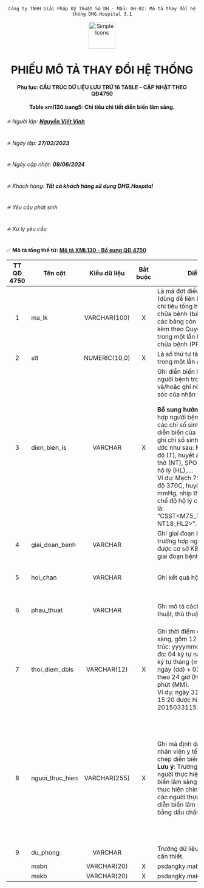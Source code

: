<div align="center">

`Công ty TNHH Giải Pháp Kỹ Thuật Số DH - Mẫu: DH-02: Mô tả thay đổi hệ thống DHG.Hospital 3.1`

</div>

<div align="center">
  <img src="https://raw.githubusercontent.com/dh-hos/dhg.hospitalprinter/main/Deploy_Tools/Logo.ico" alt="Simple Icons" width=70>
  <h1>PHIẾU MÔ TẢ THAY ĐỔI HỆ THỐNG</h1>  
</div>
<div align="center">

#### Phụ lục: CẤU TRÚC DỮ LIỆU LƯU TRỮ 16 TABLE – CẬP NHẬT THEO QĐ4750
**Table xml130.bang5: Chỉ tiêu chi tiết diễn biến lâm sàng.**

</div>

###### :eight_spoked_asterisk: Người lập: [**Nguyễn Viết Vinh**](https://github.com/vinh-dh)
###### :eight_spoked_asterisk: Ngày lập: **27/02/2023**
###### :eight_spoked_asterisk: Ngày cập nhật: **09/06/2024**
###### :eight_spoked_asterisk: Khách hàng: **Tất cả khách hàng sử dụng DHG.Hospital**
###### :eight_spoked_asterisk: Yêu cầu phát sinh
###### :eight_spoked_asterisk: Xử lý yêu cầu

:white_check_mark: **Mô tả tổng thể từ: [Mô tả XML130 - Bổ sung QĐ 4750](https://github.com/dh-hos/Mo-ta-he-thong/blob/main/XML130/QD4570/M%C3%B4%20t%E1%BA%A3%20XML130%20-%20B%E1%BB%95%20sung%20Q%C4%90%204750.md)**

|TT QĐ 4750|Tên cột|Kiểu dữ liệu|Bắt buộc|Diễn giải|Index|Ghi chú|
|:-------:|-------|:-------:|:-------:|-------|:-------:|-------|
|1|ma_lk|VARCHAR(100)|X|Là mã đợt điều trị duy nhất (dùng để liên kết giữa Bảng chỉ tiêu tổng hợp khám bệnh, chữa bệnh (bảng XML 1) và các bảng còn lại ban hành kèm theo Quyết định này trong một lần khám bệnh, chữa bệnh (PRIMARY KEY)).|X|Như 4210|
|2|stt|NUMERIC(10,0)|X|Là số thứ tự tăng từ 1 đến hết trong một lần gửi dữ liệu.||Như 4210|
|3|dien_bien_ls|VARCHAR|X|Ghi diễn biến lâm sàng của người bệnh trong lần khám và/hoặc ghi nội dung chăm sóc của nhân viên y tế.<br/><br/>**Bổ sung hướng dẫn**: Trường hợp người bệnh có được đo các chỉ số sinh tồn khi mô tả diễn biến của người bệnh thì ghi chỉ số sinh tồn theo quy ước như sau: Mạch (M), nhiệt độ (T), huyết áp (HA), nhịp thở (NT), SPO2 (SP), chế độ hộ lý (HL),....<br/>Ví dụ: Mạch 75 lần/phút, nhiệt độ 370C, huyết áp 120/70 mmHg, nhịp thở 18 lần/phút, chế độ hộ lý cấp II được ghi là: “CSST<M75_T37_HA120/70_ NT18_HL2>”.||Ghi nhận theo cột xml5.dien_bien (bảng 5 - XML4210). [Xem chi tiết mô tả tại đây](https://github.com/dh-hos/Mo-ta-he-thong/blob/main/Vinh%20-%20Mo%20ta%20cot%20%5Bdien_bien%5D%20%5Bhoi_chan%5D%20va%20%5Bphau_thuat%5D%20XML5%20-%2020220602.4.pdf).|
|4|giai_doan_benh|VARCHAR||Ghi giai đoạn bệnh trong trường hợp người bệnh đã được cơ sở KBCB xác định giai đoạn bệnh.||= qtdieutri.giai_doan_benh|
|5|hoi_chan|VARCHAR||Ghi kết quả hội chẩn (nếu có).||Ghi nhận theo cột xml5.hoi_chan (bảng 5 - XML4210). [Xem chi tiết mô tả tại đây](https://github.com/dh-hos/Mo-ta-he-thong/blob/main/Vinh%20-%20Mo%20ta%20cot%20%5Bdien_bien%5D%20%5Bhoi_chan%5D%20va%20%5Bphau_thuat%5D%20XML5%20-%2020220602.4.pdf).|
|6|phau_thuat|VARCHAR||Ghi mô tả cách thức phẫu thuật, thủ thuật (nếu có).||Ghi nhận theo cột xml5.phau_thuat (bảng 5 - XML4210). [Xem chi tiết mô tả tại đây](https://github.com/dh-hos/Mo-ta-he-thong/blob/main/Vinh%20-%20Mo%20ta%20cot%20%5Bdien_bien%5D%20%5Bhoi_chan%5D%20va%20%5Bphau_thuat%5D%20XML5%20-%2020220602.4.pdf).|
|7|thoi_diem_dbls|VARCHAR(12)| X|Ghi thời điểm diễn biến lâm sàng, gồm 12 ký tự, theo cấu trúc: yyyymmddHHMM, trong đó: 04 ký tự năm (yyyy) + 02 ký tự tháng (mm) + 02 ký tự ngày (dd) + 02 ký tự giờ, tính theo 24 giờ (HH) + 02 ký tự phút (MM).<br/>Ví dụ: ngày 31/03/2015 15:20 được hiển thị là: 201503311520||Ghi nhận theo cột xml5.ngay_yl (bảng 5 - XML4210). [Xem chi tiết mô tả tại đây](https://github.com/dh-hos/Mo-ta-he-thong/blob/main/Vinh%20-%20Mo%20ta%20cot%20%5Bdien_bien%5D%20%5Bhoi_chan%5D%20va%20%5Bphau_thuat%5D%20XML5%20-%2020220602.4.pdf).|
|8|nguoi_thuc_hien|VARCHAR(255)|X |Ghi mã định danh y tế của nhân viên y tế thực hiện ghi chép diễn biến lâm sàng.<br/>**Lưu ý**: Trường hợp có nhiều người thực hiện ghi chép diễn biến lâm sàng thì ghi người thực hiện chính đầu tiên, giữa các người thực hiện ghi chép diễn biến lâm sàng cách nhau bằng dấu chấm phẩy “;”.||- Đối với khám ngoại trú/BA ngoại trú quyết toán ngày:<br/>= dmnhanvien. macc_hanhnghe_cv2348, trong đó tham chiếu: khambenh.manv = dmnhanvien.manv<br/><br/>- Đối với BA nội trú/BA ngoại trú quyết toán cuối đợt:<br/>= dmnhanvien. macc_hanhnghe_cv2348, trong đó tham chiếu: qtdieutri.manv = dmnhanvien.manv|
|9|du_phong|VARCHAR||Trường dữ liệu dự phòng khi cần thiết.|||
||mabn|VARCHAR(20)|X|psdangky.mabn|X||
||makb|VARCHAR(20)|X|psdangky.makb|X||
